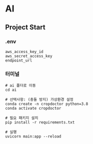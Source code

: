 # AI

## Project Start


### .env

```
aws_access_key_id 
aws_secret_access_key 
endpoint_url 
```


### 터미널

```
# ai 폴더로 이동
cd ai

# 선택사항: (충돌 방지) 가상환경 설정 
conda create -n cropdoctor python=3.8
conda activate cropdoctor

# 필요 패키지 설치 
pip install -r requirements.txt

# 실행 
uvicorn main:app --reload
```

